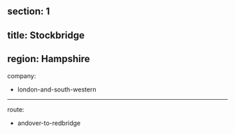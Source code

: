 ﻿section: 1
----
title: Stockbridge
----
region: Hampshire
----
company:
- london-and-south-western
----
route:
- andover-to-redbridge
